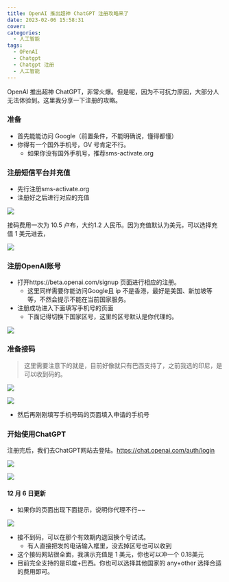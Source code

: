 ```yaml
---
title: OpenAI 推出超神 ChatGPT 注册攻略来了
date: 2023-02-06 15:58:31
cover: 
categories:
  - 人工智能
tags:
  - OPenAI
  - Chatgpt
  - Chatgpt 注册
  - 人工智能
---
```


OpenAI 推出超神 ChatGPT，非常火爆。但是呢，因为不可抗力原因，大部分人无法体验到。这里我分享一下注册的攻略。

### 准备

- 首先能能访问 Google（前置条件，不能明确说，懂得都懂）
- 你得有一个国外手机号，GV 号肯定不行。
    - 如果你没有国外手机号，推荐sms-activate.org

### 注册短信平台并充值

- 先行注册sms-activate.org
- 注册好之后进行对应的充值

![](https://p1-juejin.byteimg.com/tos-cn-i-k3u1fbpfcp/8acaf6d767714b1d82122cd3206f4ba7~tplv-k3u1fbpfcp-watermark.image?)

接码费用一次为 10.5 卢布，大约1.2 人民币。因为充值默认为美元，可以选择充值 1 美元进去，

![](https://p3-juejin.byteimg.com/tos-cn-i-k3u1fbpfcp/5c507b1564d1442d8dfab0ebc8d481e1~tplv-k3u1fbpfcp-watermark.image?)

### 注册OpenAI账号

- 打开https://beta.openai.com/signup 页面进行相应的注册。
    - 这里同样需要你能访问Google且 ip 不是香港，最好是美国、新加坡等等，不然会提示不能在当前国家服务。
- 注册成功进入下面填写手机号的页面
    - 下面记得切换下国家区号，这里的区号默认是你代理的。

![](https://p6-juejin.byteimg.com/tos-cn-i-k3u1fbpfcp/d50d22c04df0430aa0b2afca70a55beb~tplv-k3u1fbpfcp-watermark.image?)

### 准备接码

> 这里需要注意下的就是，目前好像就只有巴西支持了，之前我选的印尼，是可以收到码的。

![](https://p9-juejin.byteimg.com/tos-cn-i-k3u1fbpfcp/79235be8d7104175a6dda1cc63f46937~tplv-k3u1fbpfcp-watermark.image?)

![](https://p1-juejin.byteimg.com/tos-cn-i-k3u1fbpfcp/c2e4434858ab4cbaaa9e1d8249305547~tplv-k3u1fbpfcp-watermark.image?)

- 然后再刚刚填写手机号码的页面填入申请的手机号

### 开始使用ChatGPT

注册完后，我们去ChatGPT网站去登陆。https://chat.openai.com/auth/login

![](https://p1-juejin.byteimg.com/tos-cn-i-k3u1fbpfcp/3e474b55d15d4b8ea3c56e7deb5ce8f9~tplv-k3u1fbpfcp-watermark.image?)


![](https://p9-juejin.byteimg.com/tos-cn-i-k3u1fbpfcp/bf36cc1afc9b45539f543211739c9f83~tplv-k3u1fbpfcp-watermark.image?)

#### 12 月 6 日更新

- 如果你的页面出现下面提示，说明你代理不行~~

![](https://p6-juejin.byteimg.com/tos-cn-i-k3u1fbpfcp/bc290c2a7abf4c9faee9a392819d16e4~tplv-k3u1fbpfcp-watermark.image?)

- 接不到码，可以在那个有效期内退回换个号试试。
    - 有人直接把发的电话输入框里，没去掉区号也可以收到
- 这个接码网站很全面，我演示充值是 1 美元，你也可以冲一个 0.18美元
- 目前完全支持的是印度+巴西。你也可以选择其他国家的 any+other 选择合适的费用即可。
